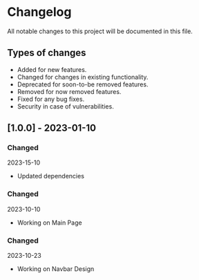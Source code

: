 # Changelog

All notable changes to this project will be documented in this file.

## Types of changes

- Added for new features.
- Changed for changes in existing functionality.
- Deprecated for soon-to-be removed features.
- Removed for now removed features.
- Fixed for any bug fixes.
- Security in case of vulnerabilities.

## [1.0.0] - 2023-01-10

### Changed

2023-15-10

- Updated dependencies

### Changed

2023-10-10

- Working on Main Page

### Changed

2023-10-23

- Working on Navbar Design
